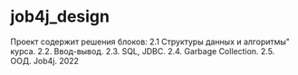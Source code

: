 # job4j_design
Проект содержит решения блоков:
2.1 Структуры данных и алгоритмы" курса.
2.2. Ввод-вывод.
2.3. SQL, JDBC.
2.4. Garbage Collection.
2.5. ООД.
Job4j. 2022